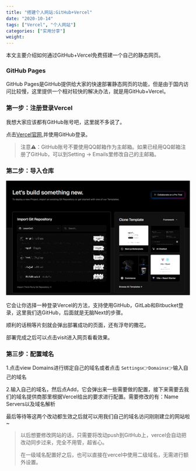 ```yaml
---
title: "搭建个人网站:GitHub+Vercel"
date: "2020-10-14"
tags: ["Vercel", "个人网站"]
categories: ["实用分享"]
weight:
---
```


本文主要介绍如何通过GitHub+Vercel免费搭建一个自己的静态网页。

### GitHub Pages

GitHub Pages是GitHub提供给大家的快速部署静态网页的功能，但是由于国内访问比较慢，这里提供一个相对较快的解决办法，就是用GitHub+Vercel。

### 第一步：注册登录Vercel

我想大家应该都有GitHub账号吧，这里就不多说了。

点击[Vercel官网](https://vercel.com/),并使用GitHub登录。

> 注意⚠️：GitHub账号不要使用QQ邮箱作为主邮箱。如果已经用QQ邮箱注册了GitHub，可以到Setting -> Emails里修改自己的主邮箱。

### 第二步：导入仓库

![](images/1.png)

它会让你选择一种登录Vercel的方法，支持使用GitHub，GitLab和Bitbucket登录，这里我们选GitHub，后面就是无脑Next的步骤。

顺利的话稍等片刻就会弹出部署成功的页面，还有浮夸的撒花。

部署完成之后可以点击visit进入网页看看效果。

### 第三步：配置域名

1.点击view Domains进行绑定自己的域名或者点击 `Settings`👉`Domains`👉输入自己的域名

2.输入自己的域名，然后点Add，它会弹出来一些需要做的配置，接下来需要去我们的域名提供商那里根据Vercel给出的要求进行配置。需要修改的有：Name Servers以及域名解析

最后等待等这两个改动都生效之后就可以用我们自己的域名访问刚刚建立的网站啦~

> 以后想要修改网站的话，只需要将改动push到GitHub上，vercel会自动把改动同步过来，完全不用管，超省心。
>
> 在一级域名配置好之后，也可以直接在vercel中使用二级域名，无需进行额外设置。

